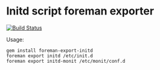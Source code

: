 # Initd script foreman exporter

[![Build Status](https://travis-ci.org/tomaszdurka/foreman-export-initd.png?branch=master)](https://travis-ci.org/tomaszdurka/foreman-export-initd)

Usage:
```
gem install foreman-export-initd
foreman export initd /etc/init.d
foreman export initd-monit /etc/monit/conf.d
```
